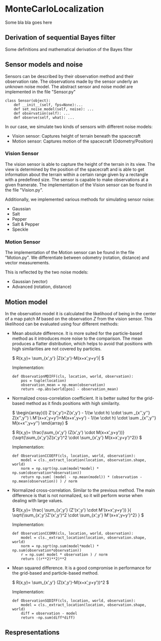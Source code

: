 # MonteCarloLocalization

Some bla bla goes here


## Derivation of sequential Bayes filter

Some definitions and mathematical derivation of the Bayes filter

## Sensor models and noise

Sensors can be described by their observation method and their observation rate.
The observations made by the sensor underly an unknown noise model.
The abstract sensor and noise model are implemented in the file "Sensor.py"

```
class Sensor(object):
    def __init__(self, fps=None):...
    def set_noise_model(self, noise): ...
    def observation(self): ...
    def observe(self, what): ...
```

In our case, we simulate two kinds of sensors with different noise models:

 * Vision sensor: Captures height of terrain beneath the spacecraft
 * Motion sensor: Captures motion of the spacecraft (Odometry/Position)

### Vision Sensor

The vision sensor is able to capture the height of the terrain in its view.
The view is determined by the position of the spacecraft and is able to get information about the terrain within a certain range given by a rectangle with a predefined size.
The sensor is capable to make observations at a given framerate.
The implementation of the Vision sensor can be found in the file "Vision.py".


Additionally, we implemented various methods for simulating sensor noise:

 * Gaussian
 * Salt
 * Pepper
 * Salt & Pepper
 * Speckle


### Motion Sensor

The implementation of the Motion sensor can be found in the file "Motion.py".
We differentiate between odometry (rotation, distance) and vector measurements.

This is reflected by the two noise models:

 * Gaussian (vector)
 * Advanced (rotation, distance)


## Motion model



In the observation model it is calculated the likelihood of being in the center of a map patch $M$ based on the observation $Z$ from the vision sensor. This likelihood can be evaluated using four different methods:

 * Mean absolute difference. It is more suited for the particle-based method as it introduces more noise to the comparison. The mean produces a flatter distribution, which helps to avoid that positions with high similarities are not covered by particles.
 
 	$ R(x,y)= \sum_{x',y'} |Z(x',y')-M(x+x',y+y')| $
    
    Implementation:
    ```
    def ObservationMDIFF(cls, location, world, observation):
        pos = tuple(location)
        observation_mean = np.mean(observation)
        return -np.abs(world[pos] - observation_mean)
    ```
    
 * Normalized cross-correlation coefficient. It is better suited for the grid-based method as it finds positions with high similarity.
 
    $ \begin{array}{l} Z'(x',y')=Z(x',y') - 1/(w \cdot h) \cdot \sum _{x'',y''} Z(x'',y'') \\ M'(x+x',y+y')=M(x+x',y+y') - 1/(w \cdot h) \cdot \sum _{x'',y''} M(x+x'',y+y'') \end{array} $
    
 	$ R(x,y)= \frac{\sum_{x',y'} (Z(x',y') \cdot M(x+x',y+y'))}{\sqrt{\sum_{x',y'}Z(x',y')^2 \cdot \sum_{x',y'} M(x+x',y+y')^2}} $
    
    Implementation:
    ```
    def ObservationCCOEFF(cls, location, world, observation):
        model = cls._extract_location(location, observation.shape, world)
        norm = np.sqrt(np.sum(model*model) * np.sum(observation*observation))
        return np.sum( (model - np.mean(model)) * (observation - np.mean(observation)) ) / norm
    ```
 * Normalized cross-correlation. Similar to the previous method. The main difference is that is not normalized, so it will perform worse when dealing with large values.
 
 	$ R(x,y)= \frac{ \sum_{x',y'} (Z'(x',y') \cdot M'(x+x',y+y')) }{ \sqrt{\sum_{x',y'}Z'(x',y')^2 \cdot \sum_{x',y'} M'(x+x',y+y')^2} } $
    
    Implementation:
    ```
    def ObservationCCORR(cls, location, world, observation):
        model = cls._extract_location(location, observation.shape, world)
        norm = np.sqrt(np.sum(model*model) * np.sum(observation*observation))
        r = np.sum( model * observation ) / norm
        return ((r**2)**2)**2
    ```

 * Mean squared difference. It is a good compromise in performance for the grid-based and particle-based method.
 
 	$ R(x,y)= \sum_{x',y'} (Z(x',y')-M(x+x',y+y'))^2 $
    
    Implementation:
    ```
    def ObservationSQDIFF(cls, location, world, observation):
        model = cls._extract_location(location, observation.shape, world)
        diff = observation - model
        return -np.sum(diff*diff)
    ```

## Respresentations



